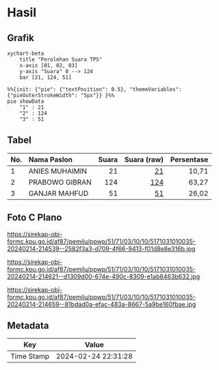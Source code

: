 # Hasil

## Grafik

```mermaid
xychart-beta
    title "Perolehan Suara TPS"
    x-axis [01, 02, 03]
    y-axis "Suara" 0 --> 124
    bar [21, 124, 51]
```

```mermaid
%%{init: {"pie": {"textPosition": 0.5}, "themeVariables": {"pieOuterStrokeWidth": "5px"}} }%%
pie showData
    "1" : 21
    "2" : 124
    "3" : 51
```

## Tabel

| No. | Nama Paslon    | Suara | Suara (raw) | Persentase |
|:--- |:-------------- | -----:| -----------:| ----------:|
| 1   | ANIES MUHAIMIN | 21    | [21][p-1]   | 10,71      |
| 2   | PRABOWO GIBRAN | 124   | [124][p-2]  | 63,27      |
| 3   | GANJAR MAHFUD  | 51    | [51][p-3]   | 26,02      |


[p-1]: https://github.com/gigit-pemilu/pemilu-2024-51-bali/blob/main/pilpres/hitung-suara/sub/51-bali/sub/71-kota-denpasar/sub/03-denpasar-barat/sub/1010-padangsambian/sub/035-tps/sub/paslon-1.txt
[p-2]: https://github.com/gigit-pemilu/pemilu-2024-51-bali/blob/main/pilpres/hitung-suara/sub/51-bali/sub/71-kota-denpasar/sub/03-denpasar-barat/sub/1010-padangsambian/sub/035-tps/sub/paslon-2.txt
[p-3]: https://github.com/gigit-pemilu/pemilu-2024-51-bali/blob/main/pilpres/hitung-suara/sub/51-bali/sub/71-kota-denpasar/sub/03-denpasar-barat/sub/1010-padangsambian/sub/035-tps/sub/paslon-3.txt

## Foto C Plano

https://sirekap-obj-formc.kpu.go.id/af87/pemilu/ppwp/51/71/03/10/10/5171031010035-20240214-214539--2582f3a3-d709-4f66-9413-f01d8e8e316b.jpg

https://sirekap-obj-formc.kpu.go.id/af87/pemilu/ppwp/51/71/03/10/10/5171031010035-20240214-214621--d1309d00-674e-490c-8309-e1ab8463b632.jpg

https://sirekap-obj-formc.kpu.go.id/af87/pemilu/ppwp/51/71/03/10/10/5171031010035-20240214-214659--81bdad0a-efac-483a-8667-5a9be160fbae.jpg


## Metadata

| Key        | Value               |
| ---------- | ------------------- |
| Time Stamp | 2024-02-24 22:31:28 |




